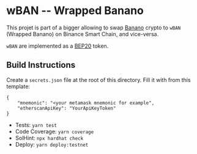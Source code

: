 # wBAN -- Wrapped Banano

This projet is part of a bigger allowing to swap [Banano](https://banano.cc) crypto to `wBAN` (Wrapped Banano) on Binance Smart Chain,
and vice-versa.

`wBAN` are implemented as a [BEP20](https://github.com/binance-chain/BEPs/blob/master/BEP20.md) token.

## Build Instructions

Create a `secrets.json` file at the root of this directory.
Fill it with from this template:
```
{
	"mnemonic": "<your metamask mnemonic for example",
	"etherscanApiKey": "YourApiKeyToken"
}
```

* Tests: `yarn test`
* Code Coverage: `yarn coverage`
* SolHint: `npx hardhat check`
* Deploy: `yarn deploy:testnet`
